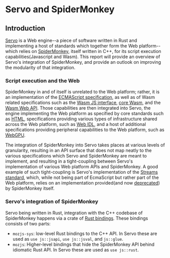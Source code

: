 # Servo and SpiderMonkey


## Introduction

[Servo](https://github.com/servo/servo) is a Web engine--a piece of software written in Rust and implementing a host of standards which together form the Web platform--which relies on [SpiderMonkey](https://spidermonkey.dev/), itself written in C++, for its script execution capabilities(Javascript and Wasm). 
This report will provide an overview of Servo's integration of SpiderMonkey, and provide an outlook on improving the modularity of that integration. 

### Script execution and the Web

SpiderMonkey in and of itself is unrelated to the Web platform; rather, it is an implementation of the [ECMAScript specification](https://tc39.es/ecma262/), as well as of Wasm related specifications such as the [Wasm JS interface](https://webassembly.github.io/spec/js-api/index.html), [core Wasm](https://www.w3.org/TR/wasm-core/), and the [Wasm Web API](https://www.w3.org/TR/wasm-web-api/). Those capabilities are then integrated into Servo, the engine implementing the Web platform as specified by core standards such as [HTML](https://html.spec.whatwg.org/), specifications providing various types of infrastructure shared across the Web platform, such as [Web IDL](https://webidl.spec.whatwg.org/), and a host of additional specifications providing peripheral capabilities to the Web platform, such as [WebGPU](https://gpuweb.github.io/gpuweb/). 

The integration of SpiderMonkey into Servo takes places at various levels of granularity, resulting in an API surface that does not map neatly to the various specifications which Servo and SpiderMonkey are meant to implement, and resulting in a tight-coupling between Servo's implementation of various Web platform APIs and SpiderMonkey. A good example of such tight-coupling is Servo's implementation of the [Streams standard](https://streams.spec.whatwg.org), which, while not being part of EcmaScript but rather part of the Web platform, relies on an implementation provided(and now [deprecated](https://spidermonkey.dev/blog/2022/01/14/newsletter-firefox-96-97.html)) by SpiderMonkey itself. 

### Servo's integration of SpiderMonkey

Servo being written in Rust, integration with the C++ codebase of SpiderMonkey happens via a crate of [Rust bindings](https://github.com/servo/mozjs). These bindings consists of two parts:
- `mozjs-sys`: low-level Rust bindings to the C++ API. In Servo these are used as `use js::jsapi`, `use js::jsval`, and `js::glue`.
- `mozjs`: Higher-level bindings that hide the SpiderMonkey API behind idiomatic Rust API. In Servo these are used as `use js::rust`.